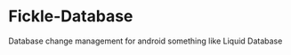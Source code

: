 Fickle-Database
===============

Database change management for android something like Liquid Database